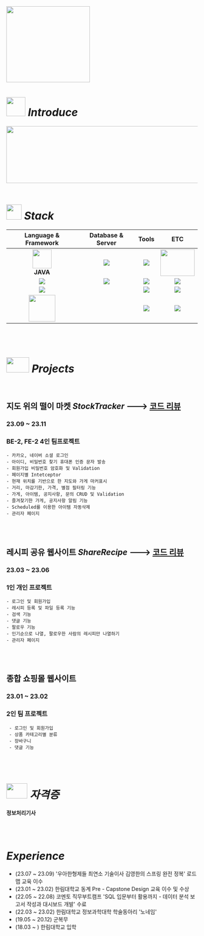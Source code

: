 <img src="https://github.com/jeeunKim/jeeunKim/assets/115774268/747c1af0-d35a-4fe7-bbe8-ad5218fbe639"  width="220" height="200"/>

#  <img src="https://github.com/jeeunKim/jeeunKim/assets/115774268/15461853-35db-4908-be47-ae0435a41107"  width="50" height="50"/>  *Introduce* 
<img src="https://github.com/jeeunKim/jeeunKim/assets/115774268/5599d630-cb0e-4ec3-9777-122aa870e9ae"  width="1000" height="150"/>


<br>
</br>

#  <img src="https://github.com/jeeunKim/jeeunKim/assets/115774268/2cfa7008-519d-43fc-b3bf-8fc9f9562c24"  width="40" height="40"/> *Stack* 

|**Language & Framework**|**Database & Server** |**Tools**|<span> **ETC** |
|:---:|:---:|:---:|:---:|
|<img src="https://github.com/jeeunKim/jeeunKim/assets/115774268/d883a9c0-7708-46af-8268-b17bc32b8d8d"  width="50" height="50"/> <br> **JAVA**|<img src="https://img.shields.io/badge/MySQL-4479A1?style=for-the-badge&logo=MySQL&logoColor=white"> |<img src="https://img.shields.io/badge/GitHub-181717?style=for-the-badge&logo=GitHub&logoColor=white">|<img src="https://github.com/jeeunKim/jeeunKim/assets/115774268/1c422c04-a62a-4d8b-98b9-7e4896ccd13c"  width="90" height="70"/> <br>|
|<img src="https://img.shields.io/badge/Spring-6DB33F?style=for-the-badge&logo=Spring&logoColor=white">|<img src="https://img.shields.io/badge/ApacheTomcat-F8DC75?style=for-the-badge&logo=ApacheTomcat&logoColor=black">|<img src="https://img.shields.io/badge/Postman-FF6C37?style=for-the-badge&logo=Postman&logoColor=white">|<img src="https://img.shields.io/badge/Thymeleaf-005F0F?style=for-the-badge&logo=Thymeleaf&logoColor=white">|
|<img src="https://img.shields.io/badge/SpringBoot-6DB33F?style=for-the-badge&logo=SpringBoot&logoColor=white">||<img src="https://img.shields.io/badge/Notion-000000?style=for-the-badge&logo=Notion&logoColor=white">|<img src="https://img.shields.io/badge/HTML5-E34F26?style=for-the-badge&logo=HTML5&logoColor=white">|
|<img src="https://github.com/jeeunKim/jeeunKim/assets/115774268/00858f64-9fdc-4644-a196-439bef73eca1"  width="70" height="70"/> <br>||<img src="https://img.shields.io/badge/EclpseIDE-2C2255?style=for-the-badge&logo=EclpseIDE&logoColor=white">|<img src="https://img.shields.io/badge/CSS3-1572B6?style=for-the-badge&logo=CSS3&logoColor=white"> |


<br>
</br>

#  <img src="https://github.com/jeeunKim/jeeunKim/assets/115774268/566662fe-e35e-4607-b6df-ad0a75eed247"  width="60" height="40"/> *Projects* 

<br>

  ## 지도 위의 떨이 마켓   *StockTracker*  --->  [코드 리뷰](https://github.com/jeeunKim/StockTracker/tree/main/capstone/src/main/java/hello/capstone)
   ### 23.09 ~ 23.11 
   ### BE-2, FE-2 4인 팀프로젝트
    - 카카오, 네이버 소셜 로그인
    - 아이디, 비밀번호 찾기 휴대폰 인증 문자 발송
    - 회원가입 비밀번호 암호화 및 Validation
    - 페이지별 Intetceptor
    - 현재 위치를 기반으로 한 지도와 가게 마커표시
    - 거리, 마감기한, 가격, 별점 필터링 기능
    - 가게, 아이템, 공지사항, 문의 CRUD 및 Validation
    - 즐겨찾기한 가게, 공지사항 알림 기능
    - Scheduled를 이용한 아이템 자동삭제
    - 관리자 페이지
     
 <br>
</br>

  ## 레시피 공유 웹사이트  *ShareRecipe*  --->  [코드 리뷰](https://github.com/jeeunKim/2023-1-Recipe-Web)
   ### 23.03 ~ 23.06 
   ### 1인 개인 프로젝트
    - 로그인 및 회원가입
    - 레시피 등록 및 파일 등록 기능
    - 검색 기능
    - 댓글 기능
    - 팔로우 기능
    - 인기순으로 나열, 팔로우한 사람의 레시피만 나열하기
    - 관리자 페이지
    
  <br>
</br>

  ## 종합 쇼핑몰 웹사이트
   ### 23.01 ~ 23.02 
   ### 2인 팀 프로젝트
     - 로그인 및 회원가입
     - 상품 카테고리별 분류
     - 장바구니
     - 댓글 기능

<br>
</br>

#  <img src="https://github.com/jeeunKim/jeeunKim/assets/115774268/9cfdbac4-689c-49eb-992e-15109bbb0ed6"  width="55" height="40"/> *자격증* 
**정보처리기사**

 <br>
</br>

# *Experience*
 - (23.07 ~ 23.09) '우아한형제들 최연소 기술이사 김영한의 스프링 완전 정복' 로드맵 교육 이수
 - (23.01 ~ 23.02) 한림대학교 동계 Pre - Capstone Design 교육 이수 및 수상
 - (22.05 ~ 22.08) 코멘토 직무부트캠프 'SQL 입문부터 활용까지 - 데이터 분석 보고서 작성과 대시보드 개발' 수료
 - (22.03 ~ 23.02) 한림대학교 정보과학대학 학술동아리 '노네임'
 - (19.05 ~ 20.12) 군복무
 - (18.03 ~ ) 한림대학교 입학



 

